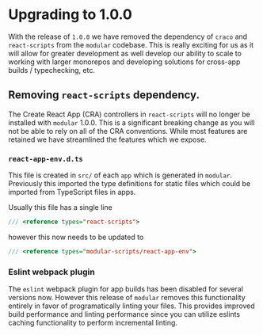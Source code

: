 # Upgrading to 1.0.0

With the release of `1.0.0` we have removed the dependency of `craco` and
`react-scripts` from the `modular` codebase. This is really exciting for us as
it will allow for greater development as well develop our ability to scale to
working with larger monorepos and developing solutions for cross-app builds /
typechecking, etc.

## Removing `react-scripts` dependency.

The Create React App (CRA) controllers in `react-scripts` will no longer be
installed with `modular` 1.0.0. This is a significant breaking change as you
will not be able to rely on all of the CRA conventions. While most features are
retained we have streamlined the features which we expose.

### `react-app-env.d.ts`

This file is created in `src/` of each `app` which is generated in `modular`.
Previously this imported the type definitions for static files which could be
imported from TypeScript files in apps.

Usually this file has a single line

```typescript
/// <reference types="react-scripts">
```

however this now needs to be updated to

```typescript
/// <reference types="modular-scripts/react-app-env">
```

### Eslint webpack plugin

The `eslint` webpack plugin for app builds has been disabled for several
versions now. However this release of `modular` removes this functionality
entirely in favor of programatically linting your files. This provides improved
build performance and linting performance since you can utilize eslints caching
functionality to perform incremental linting.
